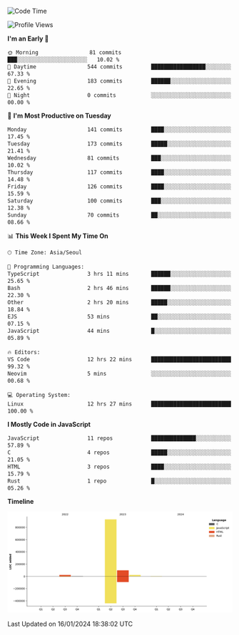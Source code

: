 <!--START_SECTION:waka-->
![Code Time](http://img.shields.io/badge/Code%20Time-39%20hrs%2026%20mins-blue)

![Profile Views](http://img.shields.io/badge/Profile%20Views-0-blue)

**I'm an Early 🐤** 

```text
🌞 Morning                81 commits          ███░░░░░░░░░░░░░░░░░░░░░░   10.02 % 
🌆 Daytime                544 commits         █████████████████░░░░░░░░   67.33 % 
🌃 Evening                183 commits         ██████░░░░░░░░░░░░░░░░░░░   22.65 % 
🌙 Night                  0 commits           ░░░░░░░░░░░░░░░░░░░░░░░░░   00.00 % 
```
📅 **I'm Most Productive on Tuesday** 

```text
Monday                   141 commits         ████░░░░░░░░░░░░░░░░░░░░░   17.45 % 
Tuesday                  173 commits         █████░░░░░░░░░░░░░░░░░░░░   21.41 % 
Wednesday                81 commits          ███░░░░░░░░░░░░░░░░░░░░░░   10.02 % 
Thursday                 117 commits         ████░░░░░░░░░░░░░░░░░░░░░   14.48 % 
Friday                   126 commits         ████░░░░░░░░░░░░░░░░░░░░░   15.59 % 
Saturday                 100 commits         ███░░░░░░░░░░░░░░░░░░░░░░   12.38 % 
Sunday                   70 commits          ██░░░░░░░░░░░░░░░░░░░░░░░   08.66 % 
```


📊 **This Week I Spent My Time On** 

```text
🕑︎ Time Zone: Asia/Seoul

💬 Programming Languages: 
TypeScript               3 hrs 11 mins       ██████░░░░░░░░░░░░░░░░░░░   25.65 % 
Bash                     2 hrs 46 mins       ██████░░░░░░░░░░░░░░░░░░░   22.30 % 
Other                    2 hrs 20 mins       █████░░░░░░░░░░░░░░░░░░░░   18.84 % 
EJS                      53 mins             ██░░░░░░░░░░░░░░░░░░░░░░░   07.15 % 
JavaScript               44 mins             █░░░░░░░░░░░░░░░░░░░░░░░░   05.89 % 

🔥 Editors: 
VS Code                  12 hrs 22 mins      █████████████████████████   99.32 % 
Neovim                   5 mins              ░░░░░░░░░░░░░░░░░░░░░░░░░   00.68 % 

💻 Operating System: 
Linux                    12 hrs 27 mins      █████████████████████████   100.00 % 
```

**I Mostly Code in JavaScript** 

```text
JavaScript               11 repos            ██████████████░░░░░░░░░░░   57.89 % 
C                        4 repos             █████░░░░░░░░░░░░░░░░░░░░   21.05 % 
HTML                     3 repos             ████░░░░░░░░░░░░░░░░░░░░░   15.79 % 
Rust                     1 repo              █░░░░░░░░░░░░░░░░░░░░░░░░   05.26 % 
```



**Timeline**

![Lines of Code chart](https://raw.githubusercontent.com/project-dy/project-dy/main/assets/bar_graph.png)


 Last Updated on 16/01/2024 18:38:02 UTC
<!--END_SECTION:waka-->
